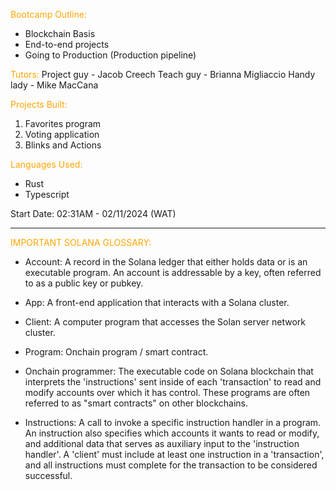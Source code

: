 <span style="color: orange;">Bootcamp Outline:</span>

- Blockchain Basis
- End-to-end projects
- Going to Production (Production pipeline)

<span style="color: orange;">Tutors:</span>
Project guy - Jacob Creech
Teach guy - Brianna Migliaccio
Handy lady - Mike MacCana

<span style="color: orange;">Projects Built:</span>

1. Favorites program
2. Voting application
3. Blinks and Actions

<span style="color: orange;">Languages Used:</span>

- Rust
- Typescript

Start Date:
02:31AM - 02/11/2024 (WAT)

---

<span style="color: orange;">IMPORTANT SOLANA GLOSSARY:</span>

- Account:
  A record in the Solana ledger that either holds data or is an executable program. An account is addressable by a key, often referred to as a public key or pubkey.

- App:
  A front-end application that interacts with a Solana cluster.

- Client:
  A computer program that accesses the Solan server network cluster.

- Program:
  Onchain program / smart contract.

- Onchain programmer:
  The executable code on Solana blockchain that interprets the 'instructions' sent inside of each 'transaction' to read and modify accounts over which it has control. These programs are often referred to as "smart contracts" on other blockchains.

- Instructions:
  A call to invoke a specific instruction handler in a program. An instruction also specifies which accounts it wants to read or modify, and additional data that serves as auxiliary input to the 'instruction handler'. A 'client' must include at least one instruction in a 'transaction', and all instructions must complete for the transaction to be considered successful.
